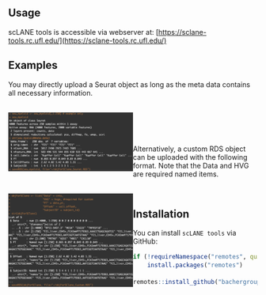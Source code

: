 ## Usage

scLANE tools is accessible via webserver at: [https://sclane-tools.rc.ufl.edu/](https://sclane-tools.rc.ufl.edu/)


## Examples

<p>You may directly upload a Seurat object as long as the meta data contains all necessary information.</p>
<br>
<img src='inst/images/example_seurat.png' align='left' height='50%' width='50%'/>

<br>
<br>
<br>
<p>Alternatively, a custom RDS object can be uploaded with the following format. Note that the Data and HVG are required named items.</p>
<br>
<img src='inst/images/example_custom.png' align='left' height='50%' width='50%'/>


## Installation

You can install `scLANE tools` via GitHub:

``` r
if (!requireNamespace("remotes", quietly=TRUE))
    install.packages("remotes")
    
remotes::install_github("bachergroup/sclanetools")
```